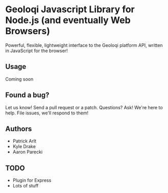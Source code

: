 Geoloqi Javascript Library for Node.js (and eventually Web Browsers)
===
Powerful, flexible, lightweight interface to the Geoloqi platform API, written in JavaScript for the browser!

Usage
---
Coming soon

Found a bug?
---
Let us know! Send a pull request or a patch. Questions? Ask! We're here to help. File issues, we'll respond to them!

Authors
---
* Patrick Arlt
* Kyle Drake
* Aaron Parecki

TODO
---
* Plugin for Express
* Lots of stuff
